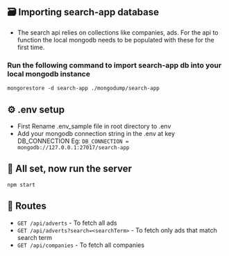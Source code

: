 ## 🗃️ Importing search-app database

- The search api relies on collections like companies, ads. For the api to function the local mongodb needs to be populated with these for the first time.

### Run the following command to import search-app db into your local mongodb instance

`mongorestore -d search-app ./mongodump/search-app`

## ⚙️ .env setup

- First Rename .env_sample file in root directory to .env
- Add your mongodb connection string in the .env at key DB_CONNECTION
Eg: `DB_CONNECTION = mongodb://127.0.0.1:27017/search-app`

## 🏃 All set, now run the server

`npm start`

## 🚚 Routes

- `GET /api/adverts` - To fetch all ads
- `GET /api/adverts?search=<searchTerm>` - To fetch only ads that match search term
- `GET /api/companies` - To fetch all companies
